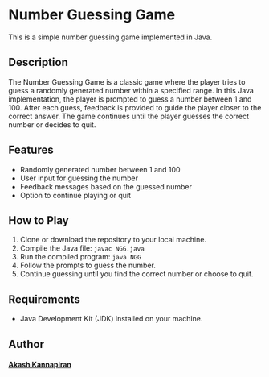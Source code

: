 # Number Guessing Game

This is a simple number guessing game implemented in Java.

## Description

The Number Guessing Game is a classic game where the player tries to guess a randomly generated number within a specified range. In this Java implementation, the player is prompted to guess a number between 1 and 100. After each guess, feedback is provided to guide the player closer to the correct answer. The game continues until the player guesses the correct number or decides to quit.

## Features

- Randomly generated number between 1 and 100
- User input for guessing the number
- Feedback messages based on the guessed number
- Option to continue playing or quit

## How to Play

1. Clone or download the repository to your local machine.
2. Compile the Java file: `javac NGG.java`
3. Run the compiled program: `java NGG`
4. Follow the prompts to guess the number.
5. Continue guessing until you find the correct number or choose to quit.

## Requirements

- Java Development Kit (JDK) installed on your machine.

## Author

#### [Akash Kannapiran](https://www.linkedin.com/in/akashkannapiran/)

